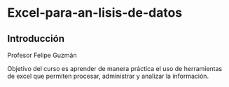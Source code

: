 # Excel-para-an-lisis-de-datos
## Introducción

Profesor Felipe Guzmán

Objetivo del curso es aprender de manera práctica el uso de herramientas de excel que permiten procesar, administrar y analizar la información. 
